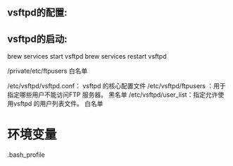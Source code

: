 ## vsftpd的配置:
## vsftpd的启动:
brew services start   vsftpd
brew services restart vsftpd

/private/etc/ftpusers 白名单


/etc/vsftpd/vsftpd.conf： vsftpd 的核心配置文件 
/etc/vsftpd/ftpusers ：用于指定哪些用户不能访问FTP 服务器。 黑名单 
/etc/vsftpd/user_list：指定允许使用vsftpd 的用户列表文件。 白名单

# 环境变量

.bash_profile